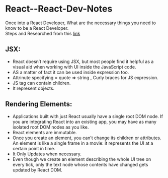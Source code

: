 # React--React-Dev-Notes

Once into a React Developer, What are the necessary things you need to know to be a React Developer.<br>
Steps and Researched from this [link](https://roadmap.sh/react)

## JSX:

- React doesn’t require using JSX, but most people find it helpful as a visual aid when working with UI inside the JavaScript code. 
- AS a matter of fact it can be used inside expression too.
- Attrinute specifying = quote => string , Curly braces for JS expression.
- JS tag can contain children.
- It represent objects.

## Rendering Elements:

- Applications built with just React usually have a single root DOM node. If you are integrating React into an existing app, you may have as many isolated root DOM nodes as you like.
- React elements are immutable.
- Once you create an element, you can’t change its children or attributes. An element is like a single frame in a movie: it represents the UI at a certain point in time.
- It Only Updates when necessary.
- Even though we create an element describing the whole UI tree on every tick, only the text node whose contents have changed gets updated by React DOM.
